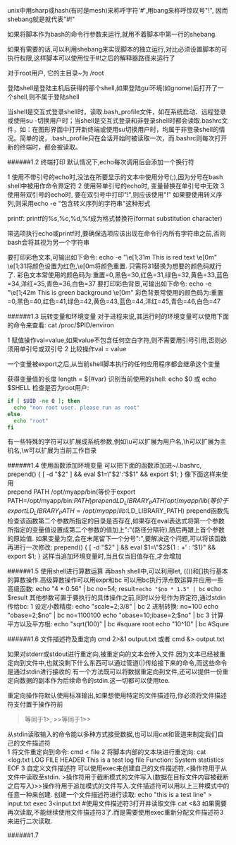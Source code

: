 unix中用sharp或hash(有时是mesh)来称呼字符'#',用bang来称呼惊叹号"!",
因而shebang就是就代表"#!"


如果将脚本作为bash的命令行参数来运行,就用不着脚本中第一行的shebang.

如果有需要的话,可以利用shebang来实现脚本的独立运行,对比必须设置脚本的可执行权限,这样脚本可以使用位于#!之后的解释器路径来运行了


对于root用户, 它的主目录~为 /root

登陆shell是登陆主机后获得的那个shell,如果登陆gui环境(如gnome)后打开了一个shell,则不属于登陆shell  

当shell是交互式登录shell时，读取.bash_profile文件，如在系统启动、远程登录或使用su -切换用户时；当shell是交互式登录和非登录shell时都会读取.bashrc文件，如：在图形界面中打开新终端或使用su切换用户时，均属于非登录shell的情况。简单的说，.bash_profile只在会话开始时被读取一次，而.bashrc则每次打开新的终端时，都会被读取。


######1.2 终端打印
默认情况下,echo每次调用后会添加一个换行符

1 使用不带引号的echo时,没法在所要显示的文本中使用分号(;),因为分号在bash shell中被用作命令界定符
2 使用带单引号的echo时, 变量替换在单引号中无效
3 使用带双引号的echo时, 要在双引号中打印"!",则应该使用"\!"
如果要使用转义序列,则采用echo -e "包含转义序列的字符串"这种形式


printf:
printf的%s,%c,%d,%f成为格式替换符(format substitution character)

带选项执行echo或printf时,要确保选项应该出现在命令行内所有字符串之前,否则bash会将其视为另一个字符串  

要打印彩色文本,可输出如下命令:
echo -e "\e[1;31m This is red text \e[0m"
\e[1;31将颜色设置为红色,\e[0m将颜色重置. 只需将31替换为想要的颜色码就行了.
彩色文本常使用的颜色码为:重置=0,黑色=30,红色=31,绿色=32,黄色=33,蓝色=34,洋红=35,青色=36,白色=37
要打印彩色背景,可输出如下命令:
echo -e "\e[1;42m This is green background \e[0m"
彩色背景常使用的颜色码为:重置=0,黑色=40,红色=41,绿色=42,黄色=43,蓝色=44,洋红=45,青色=46,白色=47


######1.3 玩转变量和环境变量
对于进程来说,其运行时的环境变量可以使用下面的命令来查看:
cat /proc/$PID/environ

1 赋值操作val=value,如果value不包含任何空白字符,则不需要用引号引用,否则必须用单引号或双引号
2 比较操作val = value

一个变量被export之后,从当前shell脚本执行的任何应用程序都会继承这个变量


获得变量值的长度 length = ${#var}
识别当前使用的shell: echo $0 或 echo $SHELL
检查是否为root用户:
```bash
if [ $UID -ne 0 ]; then
  echo "non root user. please run as root"
else
  echo "root"
fi
```

有一些特殊的字符可以扩展成系统参数,例如\u可以扩展为用户名,\h可以扩展为主机名,\w可以扩展为当前工作目录


######1.4 使用函数添加环境变量 
可以把下面的函数添加进~/.bashrc,
prepend() { [ -d "$2" ] && eval $1=\"$2':'\$$1\" && export $1; }
像下面这样来使用  
prepend PATH /opt/myapp/bin(等价于export PATH=/opt/myapp/bin:$PATH)
prepend LD_LIBRARY_PATH /opt/myapp/lib(等价于export LD_LIBRARY_PATH=/opt/myapp/lib:$LD_LIBRARY_PATH)
prepend函数先检查该函数第二个参数所指定的目录是否存在,如果存在eval表达式将第一个参数所指定的变量值设置成第二个参数的值加上":"(路径分隔符),随后再跟上首个参数的原始值.
如果变量为空,会在末尾留下一个分号":",要解决这个问题,可以将该函数再进行一次修改:
prepend() { [ -d "$2" ] && eval $1=\"$2\$\{$1:+':'\$$1\}\" && export $1; }
这样当追加环境变量时,当且仅当旧值存在,才会增加

######1.5 使用shell进行算数运算
再bash shell中,可以利用let, (())和[]执行基本的算数操作.高级算数操作可以用expr和bc
可以用bc执行浮点数运算并应用一些高级函数:
echo "4 * 0.56" | bc
no=54;
result=`echo "$no * 1.5" | bc`
echo $result
其他参数可置于要执行的具体操作之前,同时以分号作为界定符,通过stdin传给bc:
1 设定小数精度: echo "scale=2;3/8" | bc
2 进制转换: 
no=100
echo "obase=2;$no" | bc
no=1100100
echo "obase=10;ibase=2;$no" | bc
3 计算平方以及平方根:
echo "sqrt(100)" | bc #square root
echo "10^10" |  bc #Squre

######1.6 文件描述符及重定向
cmd 2>&1 output.txt 或者 cmd &> output.txt

如果对stderr或stdout进行重定向,被重定向的文本会传入文件.因为文本已经被重定向到文件中,也就没剩下什么东西可以通过管道(|)传给接下来的命令,而这些命令是通过stdin进行接收的
有一个方法既可以将数据重定向到文件,还可以提供一份重定向数据的副本作为后续命令的stdin.这一切都可以使用tee.

重定向操作符默认使用标准输出,如果想使用特定的文件描述符,你必须将文件描述符支付置于操作符前
>等同于1>, >>等同于1>>

从stdin读取输入的命令能以多种方式接受数据,也可以用cat和管道来制定我们自己的文件描述符  
1 将文件重定向到命令: cmd < file
2 将脚本内部的文本块进行重定向:
cat <<EOF>log.txt
LOG FILE HEADER
This is a test log file
Function: System statistics
EOF
3 自定义文件描述符
可以使用exec来创建自己的文件描述符,<操作符用于从文件中读取至stdin. >操作符用于截断模式的文件写入(数据在目标文件内容被截断之后写入)>>操作符用于追加模式的文件写入.文件描述符可以用以上三种模式中的任意一种来创建.
创建一个文件描述符进行读取:
echo "this is a test line" > input.txt
exec 3<input.txt #使用文件描述符3打开并读取文件
cat <&3
如果需要再次读取,不能继续使用文件描述符3了.而是需要使用exec重新分配文件描述符3来进行二次读取.


######1.7 
























